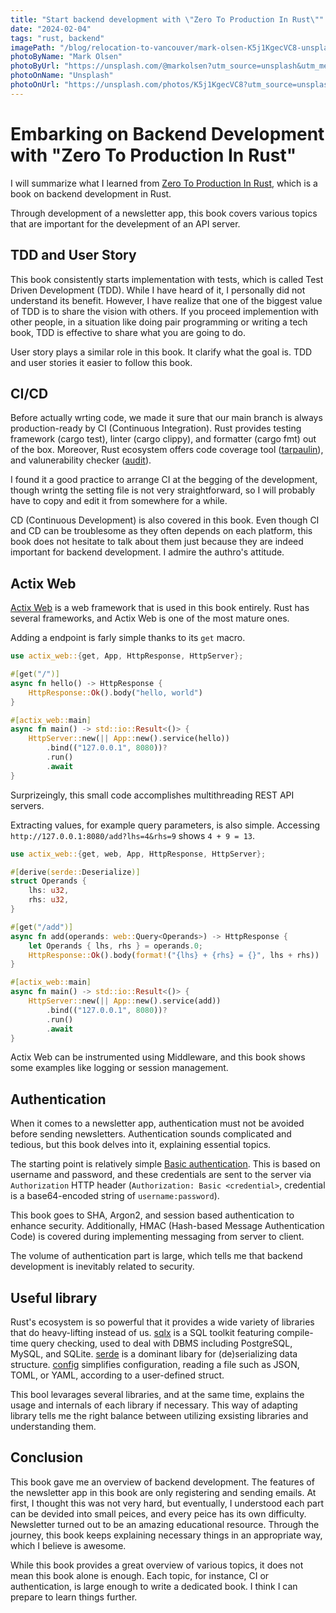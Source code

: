 ```yaml
---
title: "Start backend development with \"Zero To Production In Rust\""
date: "2024-02-04"
tags: "rust, backend"
imagePath: "/blog/relocation-to-vancouver/mark-olsen-K5j1KgecVC8-unsplash.jpg"
photoByName: "Mark Olsen"
photoByUrl: "https://unsplash.com/@markolsen?utm_source=unsplash&utm_medium=referral&utm_content=creditCopyText"
photoOnName: "Unsplash"
photoOnUrl: "https://unsplash.com/photos/K5j1KgecVC8?utm_source=unsplash&utm_medium=referral&utm_content=creditCopyText"
---
```


# Embarking on Backend Development with "Zero To Production In Rust"

I will summarize what I learned from [Zero To Production In Rust](https://www.zero2prod.com/index.html), which is a book on backend development in Rust.

Through development of a newsletter app, this book covers various topics that are important for the develepment of an API server.

## TDD and User Story

This book consistently starts implementation with tests, which is called Test Driven Development (TDD). While I have heard of it, I personally did not understand its benefit. However, I have realize that one of the biggest value of TDD is to share the vision with others. If you proceed implemention with other people, in a situation like doing pair programming or writing a tech book, TDD is effective to share what you are going to do.

User story plays a similar role in this book. It clarify what the goal is. TDD and user stories it easier to follow this book.

## CI/CD

Before actually wrting code, we made it sure that our main branch is always production-ready by CI (Continuous Integration). Rust provides testing framework (cargo test), linter (cargo clippy), and formatter (cargo fmt) out of the box. Moreover, Rust ecosystem offers code coverage tool ([tarpaulin](https://github.com/xd009642/tarpaulin)), and valunerability checker ([audit](https://crates.io/crates/cargo-audit)).

I found it a good practice to arrange CI at the begging of the development, though wrintg the setting file is not very straightforward, so I will probably have to copy and edit it from somewhere for a while.

CD (Continuous Development) is also covered in this book. Even though CI and CD can be troublesome as they often depends on each platform, this book does not hesitate to talk about them just because they are indeed important for backend development. I admire the authro's attitude.

## Actix Web

[Actix Web](https://actix.rs/) is a web framework that is used in this book entirely. Rust has several frameworks, and Actix Web is one of the most mature ones.

Adding a endpoint is farly simple thanks to its `get` macro.

```rs
use actix_web::{get, App, HttpResponse, HttpServer};

#[get("/")]
async fn hello() -> HttpResponse {
    HttpResponse::Ok().body("hello, world")
}

#[actix_web::main]
async fn main() -> std::io::Result<()> {
    HttpServer::new(|| App::new().service(hello))
        .bind(("127.0.0.1", 8080))?
        .run()
        .await
}
```

Surprizeingly, this small code accomplishes multithreading REST API servers.

Extracting values, for example query parameters, is also simple. Accessing `http://127.0.0.1:8080/add?lhs=4&rhs=9` shows `4 + 9 = 13`.

```rs
use actix_web::{get, web, App, HttpResponse, HttpServer};

#[derive(serde::Deserialize)]
struct Operands {
    lhs: u32,
    rhs: u32,
}

#[get("/add")]
async fn add(operands: web::Query<Operands>) -> HttpResponse {
    let Operands { lhs, rhs } = operands.0;
    HttpResponse::Ok().body(format!("{lhs} + {rhs} = {}", lhs + rhs))
}

#[actix_web::main]
async fn main() -> std::io::Result<()> {
    HttpServer::new(|| App::new().service(add))
        .bind(("127.0.0.1", 8080))?
        .run()
        .await
}
```

Actix Web can be instrumented using Middleware, and this book shows some examples like logging or session management.

## Authentication

When it comes to a newsletter app, authentication must not be avoided before sending newsletters. Authentication sounds complicated and tedious, but this book delves into it, explaining essential topics.

The starting point is relatively simple [Basic authentication](https://developer.mozilla.org/en-US/docs/Web/HTTP/Headers/WWW-Authenticate#basic_authentication). This is based on username and password, and these credentials are sent to the server via `Authorization` HTTP header (`Authorization: Basic <credential>`, credential is a base64-encoded string of `username:password`).

This book goes to SHA, Argon2, and session based authentication to enhance security. Additionally, HMAC (Hash-based Message Authentication Code) is covered during implementing messaging from server to client.

The volume of authentication part is large, which tells me that backend development is inevitably related to security.

## Useful library

Rust's ecosystem is so powerful that it provides a wide variety of libraries that do heavy-lifting instead of us. [sqlx](https://github.com/launchbadge/sqlx) is a SQL toolkit featuring compile-time query checking, used to deal with DBMS including PostgreSQL, MySQL, and SQLite. [serde](https://github.com/serde-rs/serde) is a dominant libary for (de)serializing data structure. [config](https://github.com/mehcode/config-rs) simplifies configuration, reading a file such as JSON, TOML, or YAML, according to a user-defined struct.

This bool levarages several libraries, and at the same time, explains the usage and internals of each library if necessary. This way of adapting library tells me the right balance between utilizing exsisting libraries and understanding them.

## Conclusion

This book gave me an overview of backend development. The features of the newsletter app in this book are only registering and sending emails. At first, I thought this was not very hard, but eventually, I understood each part can be devided into small peices, and every peice has its own difficulty. Newsletter turned out to be an amazing educational resource. Through the journey, this book keeps explaining necessary things in an appropriate way, which I believe is awesome.

While this book provides a great overview of various topics, it does not mean this book alone is enough. Each topic, for instance, CI or authentication, is large enough to write a dedicated book. I think I can prepare to learn things further.
